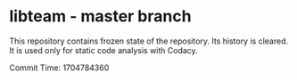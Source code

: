 # libteam - master branch

This repository contains frozen state of the repository.
Its history is cleared. It is used only for static code
analysis with Codacy.

Commit Time: 1704784360